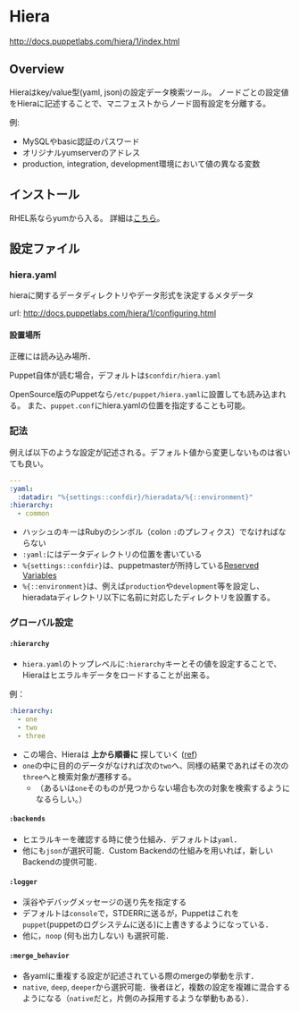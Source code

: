 # Hiera

http://docs.puppetlabs.com/hiera/1/index.html

## Overview

Hieraはkey/value型(yaml, json)の設定データ検索ツール。
ノードごとの設定値をHieraに記述することで、マニフェストからノード固有設定を分離する。

例:

- MySQLやbasic認証のパスワード
- オリジナルyumserverのアドレス
- production, integration, development環境において値の異なる変数

## インストール

RHEL系ならyumから入る。
詳細は[こちら](http://docs.puppetlabs.com/hiera/1/installing.html)。

## 設定ファイル

### hiera.yaml

hieraに関するデータディレクトリやデータ形式を決定するメタデータ

url: http://docs.puppetlabs.com/hiera/1/configuring.html

#### 設置場所

正確には読み込み場所．

Puppet自体が読む場合，デフォルトは`$confdir/hiera.yaml`

OpenSource版のPuppetなら`/etc/puppet/hiera.yaml`に設置しても読み込まれる。
また、`puppet.conf`にhiera.yamlの位置を指定することも可能。

### 記法

例えば以下のような設定が記述される。デフォルト値から変更しないものは省いても良い。

```yaml
---
:yaml:
  :datadir: "%{settings::confdir}/hieradata/%{::environment}"
:hierarchy:
  - common
```

- ハッシュのキーはRubyのシンボル（colon `:`のプレフィクス）でなければならない
- `:yaml:`にはデータディレクトリの位置を書いている
 - `%{settings::confdir}`は、puppetmasterが所持している[Reserved Variables](http://docs.puppetlabs.com/puppet/latest/reference/lang_facts_and_builtin_vars.html#variables-set-by-the-puppet-master)
 - `%{::environment}`は、例えば`production`や`development`等を設定し、hieradataディレクトリ以下に名前に対応したディレクトリを設置する。


### グローバル設定

#### `:hierarchy`

- `hiera.yaml`のトップレベルに`:hierarchy`キーとその値を設定することで、Hieraはヒエラルキデータをロードすることが出来る。

例：

```yaml
:hierarchy:
  - one
  - two
  - three
```

- この場合、Hieraは __上から順番に__ 探していく ([ref](http://docs.puppetlabs.com/hiera/1/hierarchy.html#ordering))
- `one`の中に目的のデータがなければ次の`two`へ、同様の結果であればその次の`three`へと検索対象が遷移する。
  - （あるいは`one`そのものが見つからない場合も次の対象を検索するようになるらしい。）

#### `:backends`

- ヒエラルキーを確認する時に使う仕組み．デフォルトは`yaml`．
- 他にも`json`が選択可能．Custom Backendの仕組みを用いれば，新しいBackendの提供可能．

#### `:logger`

- 渓谷やデバッグメッセージの送り先を指定する
- デフォルトは`console`で，STDERRに送るが，Puppetはこれを`puppet`(puppetのログシステムに送る)に上書きするようになっている．
- 他に，`noop` (何も出力しない) も選択可能．

#### `:merge_behavior`

- 各yamlに重複する設定が記述されている際のmergeの挙動を示す．
- `native`, `deep`, `deeper`から選択可能．後者ほど，複数の設定を複雑に混合するようになる（`native`だと，片側のみ採用するような挙動もある）．